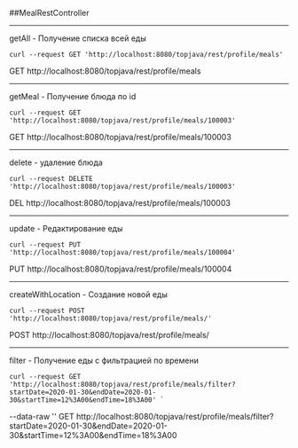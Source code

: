 ##MealRestController
***
getAll - Получение списка всей еды
    
    curl --request GET 'http://localhost:8080/topjava/rest/profile/meals'
GET http://localhost:8080/topjava/rest/profile/meals
***
getMeal - Получение блюда по id

    curl --request GET 'http://localhost:8080/topjava/rest/profile/meals/100003'
GET http://localhost:8080/topjava/rest/profile/meals/100003
***
delete - удаление блюда

    curl --request DELETE 'http://localhost:8080/topjava/rest/profile/meals/100003'
DEL http://localhost:8080/topjava/rest/profile/meals/100003
***
update - Редактирование еды

    curl --request PUT 'http://localhost:8080/topjava/rest/profile/meals/100004'
PUT http://localhost:8080/topjava/rest/profile/meals/100004
***
createWithLocation - Создание новой еды

    curl --request POST 'http://localhost:8080/topjava/rest/profile/meals/'
POST http://localhost:8080/topjava/rest/profile/meals/
***
filter - Получение еды с фильтрацией по времени

    curl --request GET 'http://localhost:8080/topjava/rest/profile/meals/filter?startDate=2020-01-30&endDate=2020-01-30&startTime=12%3A00&endTime=18%3A00' `
--data-raw ''
GET http://localhost:8080/topjava/rest/profile/meals/filter?startDate=2020-01-30&endDate=2020-01-30&startTime=12%3A00&endTime=18%3A00

